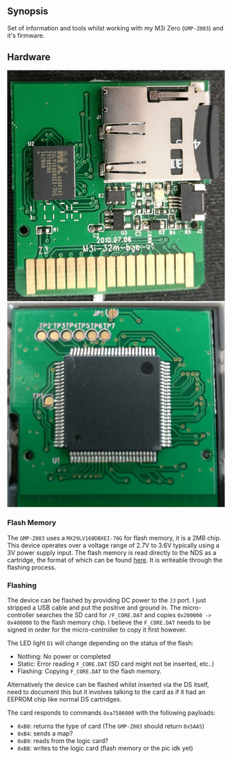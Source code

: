 ## Synopsis

Set of information and tools whilst working with my M3i Zero (`GMP-Z003`) and
it's firmware.

## Hardware

![Image of the carts PCB](PCB.jpg)
![Image of the FPGA](FPGA.jpg)

### Flash Memory

The `GMP-Z003` uses a `MX29LV160DBXEI-70G` for flash memory, it is a 2MB chip.
This device operates over a voltage range of 2.7V to 3.6V typically using a 3V
power supply input. The flash memory is read directly to the NDS as a cartridge,
the format of which can be found [here](http://dsibrew.org/wiki/DSi_Cartridge_Header).
It is writeable through the flashing process.

### Flashing

The device can be flashed by providing DC power to the `J3` port. I just stripped
a USB cable and put the positive and ground in. The micro-controller searches
the SD card for `/F_CORE.DAT` and copies `0x200000 -> 0x400000` to the flash
memory chip. I believe the `F_CORE.DAT` needs to be signed in order for the
micro-controller to copy it first however.

The LED light `D1` will change depending on the status of the flash:
* Nothing: No power or completed
* Static: Error reading `F_CORE.DAT` (SD card might not be inserted, etc..)
* Flashing: Copying `F_CORE.DAT` to the flash memory.

Alternatively the device can be flashed whilst inserted via the DS itself,
need to document this but it involves talking to the card as if it had an EEPROM
chip like normal DS cartridges.

The card responds to commands `0xa7586000` with the following payloads:

* `0xB0`: returns the type of card (The `GMP-Z003` should return `0x5AA5`)
* `0xB4`: sends a map?
* `0xB9`: reads from the logic card?
* `0xBB`: writes to the logic card (flash memory or the pic idk yet)
